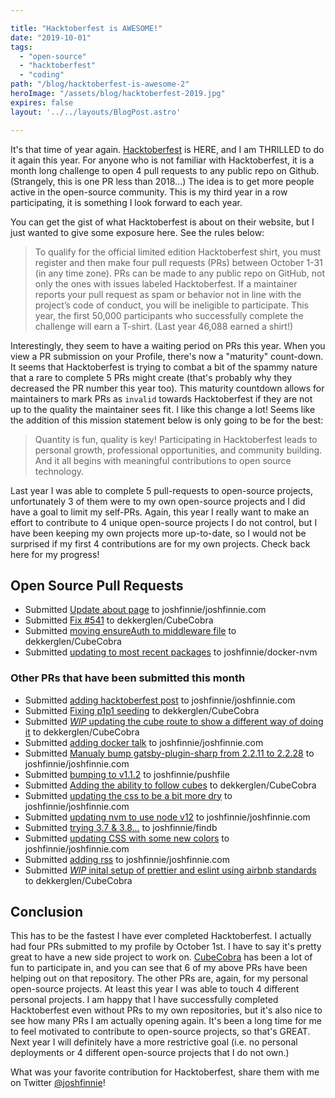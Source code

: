 ```yaml
---

title: "Hacktoberfest is AWESOME!"
date: "2019-10-01"
tags:
  - "open-source"
  - "hacktoberfest"
  - "coding"
path: "/blog/hacktoberfest-is-awesome-2"
heroImage: "/assets/blog/hacktoberfest-2019.jpg"
expires: false
layout: '../../layouts/BlogPost.astro'

---
```


It's that time of year again. [Hacktoberfest](https://hacktoberfest.digitalocean.com/) is HERE, and I am THRILLED to do it again this year. For anyone who is not familiar with Hacktoberfest, it is a month long challenge to open 4 pull requests to any public repo on Github. (Strangely, this is one PR less than 2018...) The idea is to get more people active in the open-source community. This is my third year in a row participating, it is something I look forward to each year.

You can get the gist of what Hacktoberfest is about on their website, but I just wanted to give some exposure here. See the rules below:

> To qualify for the official limited edition Hacktoberfest shirt, you must register and then make four pull requests (PRs) between October 1-31 (in any time zone). PRs can be made to any public repo on GitHub, not only the ones with issues labeled Hacktoberfest. If a maintainer reports your pull request as spam or behavior not in line with the project’s code of conduct, you will be ineligible to participate. This year, the first 50,000 participants who successfully complete the challenge will earn a T-shirt. (Last year 46,088 earned a shirt!)

Interestingly, they seem to have a waiting period on PRs this year. When you view a PR submission on your Profile, there's 
now a "maturity" count-down. It seems that Hacktoberfest is trying to combat a bit of the spammy nature that a rare to
complete 5 PRs might create (that's probably why they decreased the PR number this year too). This maturity countdown allows
for maintainers to mark PRs as `invalid` towards Hacktoberfest if they are not up to the quality the maintainer sees fit. I 
like this change a lot! Seems like the addition of this mission statement below is only going to be for the best:

> Quantity is fun, quality is key! Participating in Hacktoberfest leads to personal growth, professional opportunities, and community building. And it all begins with meaningful contributions to open source technology.

Last year I was able to complete 5 pull-requests to open-source projects, unfortunately 3 of them were to my own open-source projects and I did have a goal to limit my self-PRs. Again, this year I really want to make an effort to contribute to 4 unique open-source projects I do not control, but I have been keeping my own projects more up-to-date, so I would not be surprised if my first 4 contributions are for my own projects. Check back here for my progress!

## Open Source Pull Requests

* Submitted <a href="https://github.com/joshfinnie/joshfinnie.com/pull/298">Update about page</a> to joshfinnie/joshfinnie.com
* Submitted <a href="https://github.com/dekkerglen/CubeCobra/pull/548">Fix #541</a> to dekkerglen/CubeCobra
* Submitted <a href="https://github.com/dekkerglen/CubeCobra/pull/561">moving ensureAuth to middleware file</a> to dekkerglen/CubeCobra
* Submitted <a href="https://github.com/joshfinnie/docker-nvm/pull/1">updating to most recent packages</a> to joshfinnie/docker-nvm

### Other PRs that have been submitted this month

* Submitted <a href="https://github.com/joshfinnie/joshfinnie.com/pull/304">adding hacktoberfest post</a> to joshfinnie/joshfinnie.com
* Submitted <a href="https://github.com/dekkerglen/CubeCobra/pull/576">Fixing p1p1 seeding</a> to dekkerglen/CubeCobra
* Submitted <a href="https://github.com/dekkerglen/CubeCobra/pull/577">*WIP* updating the cube route to show a different way of doing it</a> to dekkerglen/CubeCobra
* Submitted <a href="https://github.com/joshfinnie/joshfinnie.com/pull/315">adding docker talk</a> to joshfinnie/joshfinnie.com
* Submitted <a href="https://github.com/joshfinnie/joshfinnie.com/pull/316">Manualy bump gatsby-plugin-sharp from 2.2.11 to 2.2.28</a> to joshfinnie/joshfinnie.com
* Submitted <a href="https://github.com/joshfinnie/pushfile/pull/198">bumping to v1.1.2</a> to joshfinnie/pushfile
* Submitted <a href="https://github.com/dekkerglen/CubeCobra/pull/623">Adding the ability to follow cubes</a> to dekkerglen/CubeCobra
* Submitted <a href="https://github.com/joshfinnie/joshfinnie.com/pull/347">updating the css to be a bit more dry</a> to joshfinnie/joshfinnie.com
* Submitted <a href="https://github.com/joshfinnie/joshfinnie.com/pull/349">updating nvm to use node v12</a> to joshfinnie/joshfinnie.com
* Submitted <a href="https://github.com/joshfinnie/findb/pull/21">trying 3.7 & 3.8...</a> to joshfinnie/findb
* Submitted <a href="https://github.com/joshfinnie/joshfinnie.com/pull/367">updating CSS with some new colors</a> to joshfinnie/joshfinnie.com
* Submitted <a href="https://github.com/joshfinnie/joshfinnie.com/pull/368">adding rss</a> to joshfinnie/joshfinnie.com
* Submitted <a href="https://github.com/dekkerglen/CubeCobra/pull/644">*WIP* inital setup of prettier and eslint using airbnb standards</a> to dekkerglen/CubeCobra

## Conclusion

This has to be the fastest I have ever completed Hacktoberfest. I actually had four PRs submitted to my profile by October 1st. I have to say it's pretty great
to have a new side project to work on. [CubeCobra](https://github.com/dekkerglen/CubeCobra) has been a lot of fun to participate in, and you can see that 6 of my
above PRs have been helping out on that repository. The other PRs are, again, for my personal open-source projects. At least this year I was able to touch 4 different
personal projects. I am happy that I have successfully completed Hacktoberfest even without PRs to my own repositories, but it's also nice to see how many PRs I am
actually opening again. It's been a long time for me to feel motivated to contribute to open-source projects, so that's GREAT. Next year I will definitely have a more
restrictive goal (i.e. no personal deployments or 4 different open-source projects that I do not own.)

What was your favorite contribution for Hacktoberfest, share them with me on Twitter [@joshfinnie](https://twitter.com/joshfinnie)!
